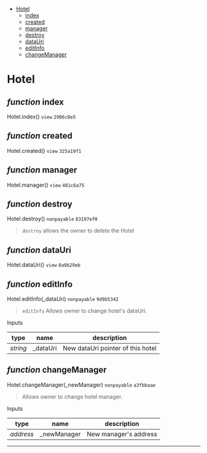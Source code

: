 * [Hotel](#hotel)
  * [index](#function-index)
  * [created](#function-created)
  * [manager](#function-manager)
  * [destroy](#function-destroy)
  * [dataUri](#function-datauri)
  * [editInfo](#function-editinfo)
  * [changeManager](#function-changemanager)

# Hotel


## *function* index

Hotel.index() `view` `2986c0e5`





## *function* created

Hotel.created() `view` `325a19f1`





## *function* manager

Hotel.manager() `view` `481c6a75`





## *function* destroy

Hotel.destroy() `nonpayable` `83197ef0`

> `destroy` allows the owner to delete the Hotel




## *function* dataUri

Hotel.dataUri() `view` `8a9b29eb`





## *function* editInfo

Hotel.editInfo(_dataUri) `nonpayable` `9d9b5342`

> `editInfo` Allows owner to change hotel's dataUri.

Inputs

| **type** | **name** | **description** |
|-|-|-|
| *string* | _dataUri | New dataUri pointer of this hotel |


## *function* changeManager

Hotel.changeManager(_newManager) `nonpayable` `a3fbbaae`

> Allows owner to change hotel manager.

Inputs

| **type** | **name** | **description** |
|-|-|-|
| *address* | _newManager | New manager's address |



---